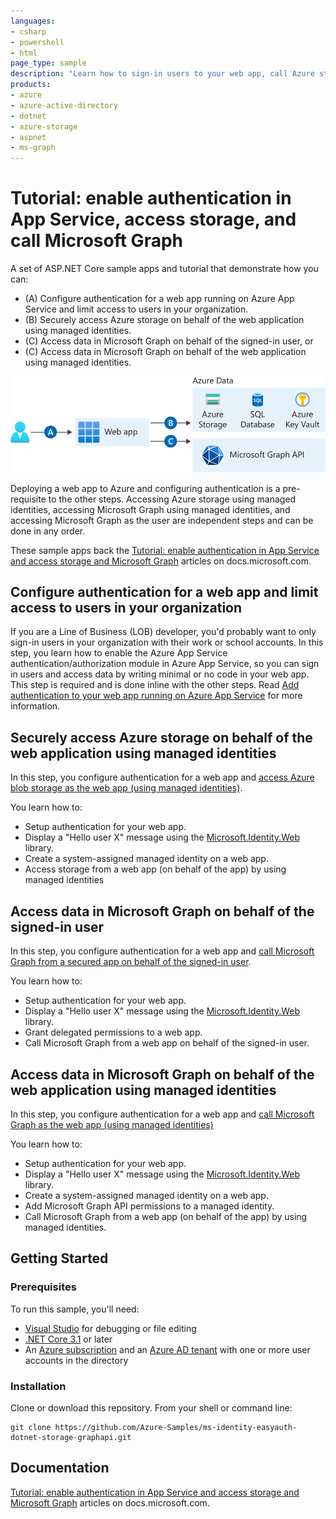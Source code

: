 ```yaml
---
languages:
- csharp
- powershell
- html
page_type: sample
description: "Learn how to sign-in users to your web app, call Azure storage, and call Microsoft Graph."
products:
- azure
- azure-active-directory
- dotnet
- azure-storage
- aspnet
- ms-graph
---
```


# Tutorial: enable authentication in App Service, access storage, and call Microsoft Graph

A set of ASP.NET Core sample apps and tutorial that demonstrate how you can:

- (A) Configure authentication for a web app running on Azure App Service and limit access to users in your organization​.
- (B) Securely access Azure storage on behalf of the web application using managed identities​.
- (C) Access data in Microsoft Graph on behalf of the signed-in user​, or
- (C) Access data in Microsoft Graph on behalf of the web application using managed identities​.

![Web app accesses storage and Microsoft Graph](ReadmeFiles/web-app.svg)

Deploying a web app to Azure and configuring authentication is a pre-requisite to the other steps.  Accessing Azure storage using managed identities, accessing Microsoft Graph using managed identities, and accessing Microsoft Graph as the user are independent steps and can be done in any order.

These sample apps back the [Tutorial: enable authentication in App Service and access storage and Microsoft Graph](https://docs.microsoft.com/azure/app-service/scenario-secure-app-overview) articles on docs.microsoft.com.

## Configure authentication for a web app and limit access to users in your organization

If you are a Line of Business (LOB) developer, you'd probably want to only sign-in users in your organization with their work or school accounts. In this step, you learn how to enable the Azure App Service authentication/authorization module in Azure App Service, so you can sign in users and access data by writing minimal or no code in your web app.  This step is required and is done inline with the other steps.  Read [Add authentication to your web app running on Azure App Service](https://docs.microsoft.com/azure/app-service/scenario-secure-app-authentication-app-service) for more information.

## Securely access Azure storage on behalf of the web application using managed identities​

In this step, you configure authentication for a web app and [access Azure blob storage as the web app (using managed identities)](https://github.com/Azure-Samples/ms-identity-easyauth-dotnet-storage-graphapi/tree/main/1-WebApp-storage-managed-identity).  

You learn how to:
- Setup authentication for your web app.
- Display a "Hello user X" message using the [Microsoft.Identity.Web](https://aka.ms/microsoft-identity-web) library.
- Create a system-assigned managed identity on a web app.
- Access storage from a web app (on behalf of the app) by using managed identities

## Access data in Microsoft Graph on behalf of the signed-in user​

In this step, you configure authentication for a web app and [call Microsoft Graph from a secured app on behalf of the signed-in user](https://github.com/Azure-Samples/ms-identity-easyauth-dotnet-storage-graphapi/tree/main/2-WebApp-graphapi-on-behalf).

You learn how to:
- Setup authentication for your web app.
- Display a "Hello user X" message using the [Microsoft.Identity.Web](https://aka.ms/microsoft-identity-web) library.
- Grant delegated permissions to a web app.
- Call Microsoft Graph from a web app on behalf of the signed-in user.

## Access data in Microsoft Graph on behalf of the web application using managed identities​

In this step, you configure authentication for a web app and [call Microsoft Graph as the web app (using managed identities)](https://github.com/Azure-Samples/ms-identity-easyauth-dotnet-storage-graphapi/tree/main/3-WebApp-graphapi-managed-identity)

You learn how to:
- Setup authentication for your web app.
- Display a "Hello user X" message using the [Microsoft.Identity.Web](https://aka.ms/microsoft-identity-web) library.
- Create a system-assigned managed identity on a web app.
- Add Microsoft Graph API permissions to a managed identity.
- Call Microsoft Graph from a web app (on behalf of the app) by using managed identities.

## Getting Started

### Prerequisites

To run this sample, you'll need:
- [Visual Studio](https://visualstudio.microsoft.com/) for debugging or file editing
- [.NET Core 3.1](https://dotnet.microsoft.com/) or later
- An [Azure subscription](https://docs.microsoft.com/azure/guides/developer/azure-developer-guide#understanding-accounts-subscriptions-and-billing) and an [Azure AD tenant](https://docs.microsoft.com/azure/active-directory/develop/quickstart-create-new-tenant) with one or more user accounts in the directory

### Installation

Clone or download this repository. From your shell or command line:

```
git clone https://github.com/Azure-Samples/ms-identity-easyauth-dotnet-storage-graphapi.git
```

## Documentation

[Tutorial: enable authentication in App Service and access storage and Microsoft Graph](https://docs.microsoft.com/azure/app-service/scenario-secure-app-overview) articles on docs.microsoft.com.
